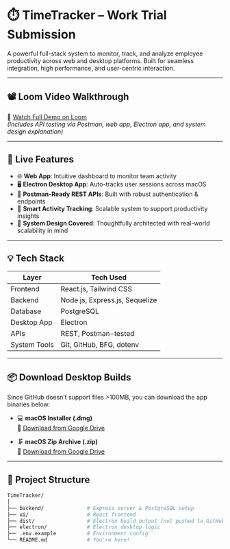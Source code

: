 # ⏱️ TimeTracker – Work Trial Submission

A powerful full-stack system to monitor, track, and analyze employee productivity across web and desktop platforms. Built for seamless integration, high performance, and user-centric interaction.

---

## 📽️ Loom Video Walkthrough

🔗 [Watch Full Demo on Loom](<loom-link>)  
_(Includes API testing via Postman, web app, Electron app, and system design explanation)_

---

## 🚀 Live Features

- 🌐 **Web App**: Intuitive dashboard to monitor team activity
- 🖥️ **Electron Desktop App**: Auto-tracks user sessions across macOS
- 🧪 **Postman-Ready REST APIs**: Built with robust authentication & endpoints
- 🧠 **Smart Activity Tracking**: Scalable system to support productivity insights
- 💬 **System Design Covered**: Thoughtfully architected with real-world scalability in mind

---

## 💡 Tech Stack

| Layer        | Tech Used                         |
|--------------|-----------------------------------|
| Frontend     | React.js, Tailwind CSS            |
| Backend      | Node.js, Express.js, Sequelize    |
| Database     | PostgreSQL                        |
| Desktop App  | Electron                          |
| APIs         | REST, Postman-tested              |
| System Tools | Git, GitHub, BFG, dotenv          |

---

## 📦 Download Desktop Builds

Since GitHub doesn’t support files >100MB, you can download the app binaries below:

- 💻 **macOS Installer (.dmg)**  
  🔗 [Download from Google Drive](<drive-link-dmg>)

- 🗜️ **macOS Zip Archive (.zip)**  
  🔗 [Download from Google Drive](<drive-link-zip>)

---

## 📁 Project Structure

```bash
TimeTracker/
│
├── backend/              # Express server & PostgreSQL setup
├── ui/                   # React frontend
├── dist/                 # Electron build output (not pushed to GitHub)
├── electron/             # Electron desktop logic
├── .env.example          # Environment config
└── README.md             # You're here!
